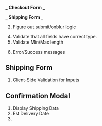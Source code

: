 **_ Checkout Form _**

**_ Shipping Form _**

<!-- 1.  Add error class to inputs that applies red border -->

2.  Figure out submit/onblur logic

<!-- 3.  Validate that all fields are not empty -->

4.  Validate that all fields have correct type.
5.  Validate Min/Max length
<!-- 6.  Validate Email/Address -->
6.  Error/Success messages

## Shipping Form

1.  Client-Side Validation for Inputs

## Confirmation Modal

1.  Display Shipping Data
2.  Est Delivery Date
3.
